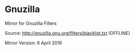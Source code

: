 # Gnuzilla

Mirror for Gnuzilla Filters

Source: http://gnuzilla.gnu.org/filters/blacklist.txt (OFFLINE)

Mirror Version: 6 April 2016